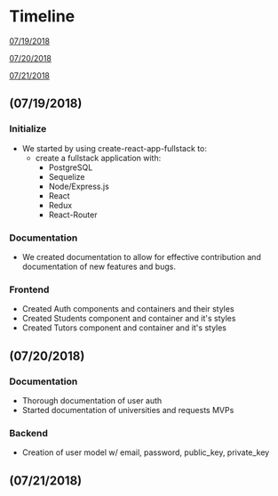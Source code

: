 # Timeline
[07/19/2018](#07192018)

[07/20/2018](#07202018)

[07/21/2018](#07212018)

<a name="07192018"></a>
## (07/19/2018)

### Initialize
- We started by using create-react-app-fullstack to:
  - create a fullstack application with:
    - PostgreSQL
    - Sequelize
    - Node/Express.js
    - React
    - Redux
    - React-Router

### Documentation
- We created documentation to allow for effective contribution and documentation of new features and bugs.

### Frontend
- Created Auth components and containers and their styles
- Created Students component and container and it's styles
- Created Tutors component and container and it's styles

<a name="07202018"></a>
## (07/20/2018)

### Documentation
- Thorough documentation of user auth
- Started documentation of universities and requests MVPs
### Backend
- Creation of user model w/ email, password, public_key, private_key

<a name="07202018"></a>
## (07/21/2018)
